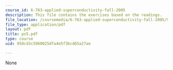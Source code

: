 ```yaml
---
course_id: 6-763-applied-superconductivity-fall-2005
description: This file contains the exercises based on the readings.
file_location: /coursemedia/6-763-applied-superconductivity-fall-2005/958cd3c5960025dfa4e5f3bcd65a27ae_ps5.pdf
file_type: application/pdf
layout: pdf
title: ps5.pdf
type: course
uid: 958cd3c5960025dfa4e5f3bcd65a27ae

---
```

None
